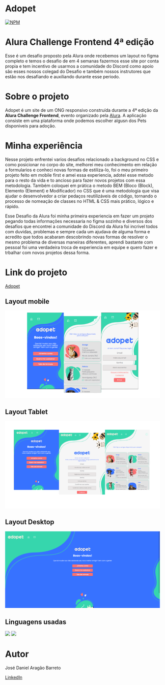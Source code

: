 # Adopet 
[![NPM](https://img.shields.io/npm/l/react)](https://github.com/DanielBarret0/adopet/blob/main/LICENSE)

# Alura Challenge Frontend 4ª edição

Esse é um desafio proposto pela Alura onde recebemos um layout no figma completo e temos o desafio de em 4 semanas fazermos esse site por conta propia e tem incentivo de usarmos a comunidade do Discord como apoio são esses nossos colegad do Desafio e também nossos instrutores que estão nos desafiando e auxiliando durante esse periodo.

# Sobre o projeto

Adopet é um site de um ONG responsivo construída durante a 4ª edição da **Alura Challenge Frontend**, evento organizado pela [Alura](https://www.alura.com.br/).
A aplicação consiste em uma plataforma onde podemos escolher algusn dos Pets disponiveis para adoção.

# Minha experiência

Nesse projeto enfrentei varios desafios relacionado a background no CSS e como posicionar no corpo do site, melhorei meu conhecimento em relação a formularios e conheci novas formas de estiliza-lo, foi o meu primeiro projeto feito em mobile first e amei essa experiencia, adotei esse metodo para o resto da vida e to ancioso para fazer novos projetos com essa metodologia. Também coloquei em prática o metodo BEM (Bloco (Block), Elemento (Element) e Modificador) no CSS que é uma metodologia que visa ajudar o desenvolvedor a criar pedaços reutilizáveis de código, tornando o processo de nomeação de classes no HTML & CSS mais prático, lógico e rápido.

Esse Desafio da Alura foi minha primeira experiencia em fazer um projeto pegando todas informações necessaria no figma sozinho e diversos dos desafios que encontrei a comunidade do Discord da Alura foi incrivel todos com duvidas, problemas e sempre cada um ajudava de alguma forma e acredito que todos acabaram descobrindo novas formas de resolver o mesmo problema de diversas maneiras diferentes, aprendi bastante com pessoal foi uma verdadeira troca de experiencia em equipe e quero fazer e trbalhar com novos projetos dessa forma.

# Link do projeto

[Adopet](https://danielbarret0.github.io/Adopet/)

## Layout mobile 
![Mobile 1](https://github.com/DanielBarret0/adopet/blob/main/prints/mobile-sem-fundo.png)

## Layout Tablet
![tablet 1](https://github.com/DanielBarret0/adopet/blob/main/prints/tablet-1.png)

## Layout Desktop
![desktop 1](https://github.com/DanielBarret0/adopet/blob/main/prints/desktop-1.png)

## Linguagens usadas
<div align='left'>
  <img src="https://img.shields.io/badge/HTML5-E34F26?style=for-the-badge&logo=html5&logoColor=white">
  <img src="https://img.shields.io/badge/CSS3-1572B6?style=for-the-badge&logo=css3&logoColor=white">
</div>

# Autor

José Daniel Aragão Barreto

[LinkedIn](https://www.linkedin.com/in/daniel-barreto-1b763216a/)

